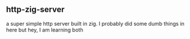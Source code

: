 ## http-zig-server

a super simple http server built in zig. I probably did some dumb things in here but hey, I am learning both
